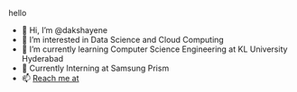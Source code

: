 hello

                    
- 👋 Hi, I’m @dakshayene
- 👀 I’m interested in Data Science and Cloud Computing
- 🌱 I’m currently learning Computer Science Engineering at KL University Hyderabad
- 💞️ Currently Interning at Samsung Prism 
- 📫 [Reach me at](https://www.linkedin.com/in/dakshayene-arji/)
             

<!---
dakshayene/dakshayene is a ✨ special ✨ repository because its `README.md` (this file) appears on your GitHub profile.
You can click the Preview link to take a look at your changes.
--->
